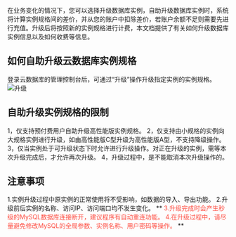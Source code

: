 在业务变化的情况下，您可以选择升级数据库实例，自助升级数据库实例时，系统将计算实例规格间的差价，并从您的账户中扣除差价，若账户余额不足则需要先进行充值。升级后将按照新的实例规格进行计费，本文档提供了有关如何升级数据库实例信息以及如何收费等信息。

## 如何自助升级云数据库实例规格
登录云数据库的管理控制台后，可通过“升级”操作升级指定实例的实例规格。
![升级](http://imgcache.tce.fsphere.cn/static/mccdn.qcloud.com/static/img/d7b59861436817bcc9a0be795c49b1ec/image.png)

## 自助升级实例规格的限制
1，仅支持预付费用户自助升级高性能版实例规格。
2，仅支持由小规格的实例向大规格实例进行升级，如由高性能版C型升级为高性能版A型，不支持降级操作。
3，仅当实例处于可升级状态下时允许进行升级操作。对正在升级的实例，需等本次升级完成后，才允许再次升级。
4，升级过程中，是不能取消本次升级操作的。

## 注意事项
1.实例升级过程中原实例的正常使用将不受影响，如数据的导入、导出功能。
2.升级前后实例的名称、访问IP、访问端口均不发生变化。
** <font color="#FE4C40">3.升级完成时会产生秒级的MySQL数据库连接断开，建议程序有自动重连功能。
4.在升级过程中，请尽量避免修改MySQL的全局参数、实例名称、用户密码等操作。</font> **